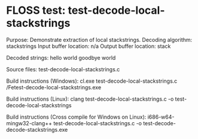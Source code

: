 # FLOSS test: test-decode-local-stackstrings

Purpose: Demonstrate extraction of local stackstrings.
Decoding algorithm: stackstrings
Input buffer location: n/a
Output buffer location: stack

Decoded strings:
hello world
goodbye world

Source files:
test-decode-local-stackstrings.c

Build instructions (Windows):
cl.exe test-decode-local-stackstrings.c /Fetest-decode-local-stackstrings.exe

Build instructions (Linux):
clang test-decode-local-stackstrings.c -o test-decode-local-stackstrings

Build instructions (Cross compile for Windows on Linux):
i686-w64-mingw32-clang++ test-decode-local-stackstrings.c -o test-decode-decode-stackstrings.exe
